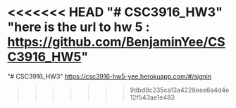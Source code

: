 <<<<<<< HEAD
"# CSC3916_HW3"
"here is the url to hw 5 : https://github.com/BenjaminYee/CSC3916_HW5"
=======
"# CSC3916_HW3" 
https://csc3916-hw5-yee.herokuapp.com/#/signin
>>>>>>> 9dbd9c235ca13a4228eee6a4d4e12f543ae1e483
